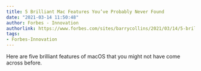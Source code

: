 ```yaml
---
title: 5 Brilliant Mac Features You’ve Probably Never Found
date: "2021-03-14 11:50:48"
author: Forbes - Innovation
authorlink: https://www.forbes.com/sites/barrycollins/2021/03/14/5-brilliant-mac-features-youve-probably-never-found/
tags:
- Forbes-Innovation
---
```

Here are five brilliant features of macOS that you might not have come across before.